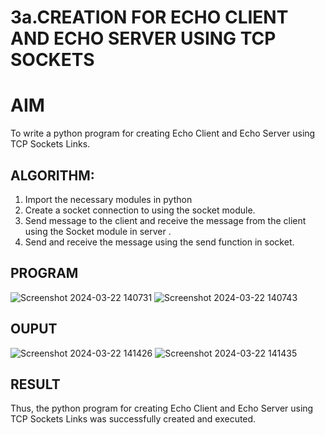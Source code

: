 # 3a.CREATION FOR ECHO CLIENT AND ECHO SERVER USING TCP SOCKETS
# AIM
To write a python program for creating Echo Client and Echo Server using TCP
Sockets Links.
## ALGORITHM:
1. Import the necessary modules in python
2. Create a socket connection to using the socket module.
3. Send message to the client and receive the message from the client using the Socket module in
 server .
4. Send and receive the message using the send function in socket.
## PROGRAM
![Screenshot 2024-03-22 140731](https://github.com/Haripriya132006/3a.Sockets_Creation_for_Echo_Client_and_Echo_Server/assets/144870747/baf3e832-e02d-43c1-ab5b-fa7aed5d134b)
![Screenshot 2024-03-22 140743](https://github.com/Haripriya132006/3a.Sockets_Creation_for_Echo_Client_and_Echo_Server/assets/144870747/8719b20b-d381-4dd0-b2cf-04776a9081e7)

## OUPUT
![Screenshot 2024-03-22 141426](https://github.com/Haripriya132006/3a.Sockets_Creation_for_Echo_Client_and_Echo_Server/assets/144870747/85eae8e0-025d-4426-b72a-f803246ec68d)
![Screenshot 2024-03-22 141435](https://github.com/Haripriya132006/3a.Sockets_Creation_for_Echo_Client_and_Echo_Server/assets/144870747/6c998bc7-259a-410d-af3d-6d406c189c63)

## RESULT
Thus, the python program for creating Echo Client and Echo Server using TCP Sockets Links 
was successfully created and executed.
